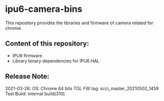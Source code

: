 # ipu6-camera-bins

This repository provides the libraries and firmware of camera related for chrome.

## Content of this repository:
* IPU6 firmware
* Library binary dependencies for IPU6 HAL

## Release Note:
2021-03-26:
OS:           Chrome 64 bits
TGL FW tag:   scci_master_20210502_1459
Test Build:   internal build(310)
